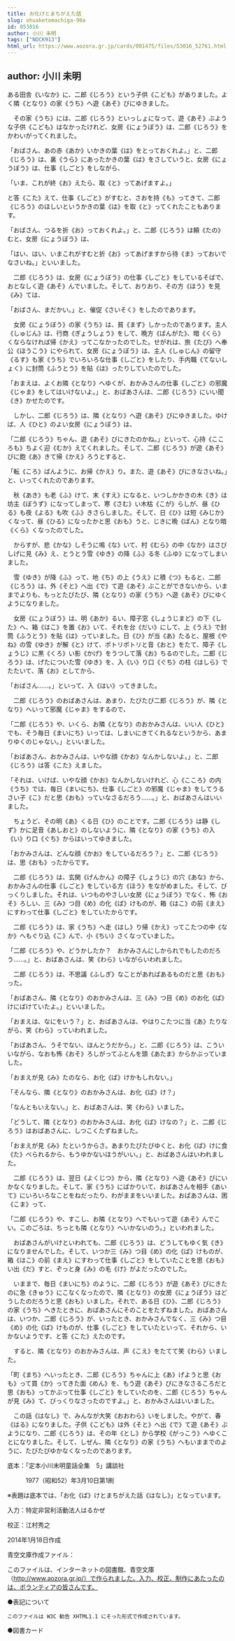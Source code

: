 ```yaml
---
title: お化けとまちがえた話
slug: ohuaketomachiga-90a
id: 053016
author: 小川 未明
tags: ["NDCK913"]
html_url: https://www.aozora.gr.jp/cards/001475/files/53016_52761.html
---
```


## author: 小川 未明

ある田舎《いなか》に、二郎《じろう》という子供《こども》がありました。よく隣《となり》の家《うち》へ遊《あそ》びにゆきました。

　その家《うち》には、二郎《じろう》といっしょになって、遊《あそ》ぶような子供《こども》はなかったけれど、女房《にょうぼう》は、二郎《じろう》をかわいがってくれました。

「おばさん、あの赤《あか》いかきの葉《は》をとっておくれよ。」と、二郎《じろう》は、裏《うら》にあったかきの葉《は》をさしていうと、女房《にょうぼう》は、仕事《しごと》をしながら、

「いま、これが終《お》えたら、取《と》ってあげますよ。」

と答《こた》えて、仕事《しごと》がすむと、さおを持《も》ってきて、二郎《じろう》のほしいというかきの葉《は》を取《と》ってくれたこともあります。

「おばさん、つるを折《お》っておくれよ。」と、二郎《じろう》は頼《たの》むと、女房《にょうぼう》は、

「はい、はい、いまこれがすむと折《お》ってあげますから待《ま》っておいでなさいね。」といいました。

　二郎《じろう》は、女房《にょうぼう》の仕事《しごと》をしているそばで、おとなしく遊《あそ》んでいました。そして、おりおり、その方《ほう》を見《み》ては、

「おばさん、まだかい。」と、催促《さいそく》をしたのであります。

　女房《にょうぼう》の家《うち》は、貧《まず》しかったのであります。主人《しゅじん》は、行商《ぎょうしょう》をして、晩方《ばんがた》、暗《くら》くならなければ帰《かえ》ってこなかったのでした。せがれは、旅《たび》へ奉公《ほうこう》にやられて、女房《にょうぼう》は、主人《しゅじん》の留守《るす》も家《うち》でいろいろな仕事《しごと》をしたり、手内職《てないしょく》に封筒《ふうとう》を貼《は》ったりしていたのでした。

「おまえは、よくお隣《となり》へゆくが、おかみさんの仕事《しごと》の邪魔《じゃま》をしてはいけないよ。」と、おばあさんは、二郎《じろう》にいい聞《き》かせたのです。

　しかし、二郎《じろう》は、隣《となり》へ遊《あそ》びにゆきました。ゆけば、人《ひと》のよい女房《にょうぼう》は、

「二郎《じろう》ちゃん、遊《あそ》びにきたのかね。」といって、心持《こころも》ちよく迎《むか》えてくれました。そして、二郎《じろう》が遊《あそ》びに飽《あ》きて帰《かえ》ろうとすると、

「転《ころ》ばんように、お帰《かえ》り。また、遊《あそ》びにきなさいね。」と、いってくれたのであります。

　秋《あき》も老《ふ》けて、末《すえ》になると、いつしかかきの木《き》は坊主《ぼうず》になってしまって、寒《さむ》い木枯《こが》らしが、昼《ひる》も夜《よる》も吹《ふ》きさらしました。そして、日《ひ》は短《みじか》くなって、昼《ひる》になったかと思《おも》うと、じきに晩《ばん》となり暗《くら》くなったのでした。

　からすが、悲《かな》しそうに鳴《な》いて、村《むら》の中《なか》はさびしげに見《み》え、とうとう雪《ゆき》の降《ふ》る冬《ふゆ》になってしまいました。

　雪《ゆき》が降《ふ》って、地《ち》の上《うえ》に積《つ》もると、二郎《じろう》は、外《そと》へ出《で》て遊《あそ》ぶことができないから、いままでよりも、もっとたびたび、隣《となり》の家《うち》へ遊《あそ》びにゆくようになりました。

　女房《にょうぼう》は、明《あか》るい、障子窓《しょうじまど》の下《した》へ、箱《はこ》を置《お》いて、それを台《だい》にして、上《うえ》で封筒《ふうとう》を貼《は》っていました。日《ひ》が当《あ》たると、屋根《やね》の雪《ゆき》が解《と》けて、ポトリポトリと音《おと》をたて、障子《しょうじ》に黒《くろ》い影《かげ》をうつして落《お》ちるのでした。二郎《じろう》は、げたについた雪《ゆき》を、入《い》り口《ぐち》の柱《はしら》でたたいて、落《お》としてから、

「おばさん……。」といって、入《はい》ってきました。

　二郎《じろう》のおばあさんは、あまり、たびたび二郎《じろう》が、隣《となり》へいって邪魔《じゃま》をするので、

「二郎《じろう》や、いくら、お隣《となり》のおかみさんは、いい人《ひと》でも、そう毎日《まいにち》いっては、しまいにきてくれるなというから、あまりゆくのじゃない。」といいました。

「おばあさん、おかみさんは、いやな顔《かお》なんかしないよ。」と、二郎《じろう》は答《こた》えました。

「それは、いけば、いやな顔《かお》なんかしないけれど、心《こころ》の内《うち》では、毎日《まいにち》、仕事《しごと》の邪魔《じゃま》をしてうるさい子《こ》だと思《おも》っていなさるだろう……。」と、おばあさんはいいました。

　ちょうど、その明《あ》くる日《ひ》のことです。二郎《じろう》は静《しず》かに足音《あしおと》のしないように、隣《となり》の家《うち》の入《い》り口《ぐち》からはいってゆきました。

「おかみさんは、どんな顔《かお》をしているだろう？」と、二郎《じろう》は、思《おも》ったからです。

　二郎《じろう》は、玄関《げんかん》の障子《しょうじ》の穴《あな》から、おかみさんの仕事《しごと》をしている方《ほう》をながめました。そして、びっくりしました。それは、いつものやさしい女房《にょうぼう》でなく、怖《おそ》ろしい、三《み》つ目《め》の化《ば》けものが、箱《はこ》の前《まえ》にすわって仕事《しごと》をしていたからです。

　二郎《じろう》は、家《うち》へ走《はし》り帰《かえ》ってこたつの中《なか》へもぐり込《こ》んで、小《ちい》さくなっていました。

「二郎《じろう》や、どうかしたか？　おかみさんにしかられでもしたのだろう……。」と、おばあさんは、笑《わら》いながらいわれました。

　二郎《じろう》は、不思議《ふしぎ》なことがあればあるものだと思《おも》った。

「おばあさん、隣《となり》のおかみさんは、三《み》つ目《め》のお化《ば》けにばけていたよ。」といいました。

「おまえは、なにをいう？」と、おばあさんは、やはりこたつに当《あ》たりながら、笑《わら》っていわれました。

「おばあさん、うそでない、ほんとうだから。」と、二郎《じろう》は、こういいながら、なおも怖《おそ》ろしがってふとんを頭《あたま》からかぶっていました。

「おまえが見《み》たのなら、お化《ば》けかもしれない。」

「そんなら、隣《となり》のおかみさんは、お化《ば》け？」

「なんともいえない。」と、おばあさんは、笑《わら》いました。

「どうして、隣《となり》のおかみさんは、お化《ば》けなの？」と、二郎《じろう》はおばあさんに、しつこくたずねました。

「おまえが見《み》たというからさ。あまりたびたびゆくと、お化《ば》けに食《た》べられるから、もうゆかないほうがいい。」と、おばあさんはいわれました。

　二郎《じろう》は、翌日《よくじつ》から、隣《となり》へ遊《あそ》びにいかなくなりました。そして、家《うち》にばかりいて、おばあさんを相手《あいて》にいろいろなことをねだったり、わがままをいいました。おばあさんは、困《こま》って、

「二郎《じろう》や、すこし、お隣《となり》へでもいって遊《あそ》んでこい。このごろは、ちっとも隣《となり》へいかないのう。」といわれました。

　おばあさんがいけといわれても、二郎《じろう》は、どうしてもゆく気《き》になりませんでした。そして、いつか三《み》つ目《め》の化《ば》けものが、箱《はこ》の前《まえ》にすわって仕事《しごと》をしていたことを思《おも》い出《だ》すと、ぞっと身《み》の毛《け》がよだったのでした。

　いままで、毎日《まいにち》のように、二郎《じろう》が遊《あそ》びにきたのに急《きゅう》にこなくなったので、隣《となり》の女房《にょうぼう》はどうしたのだろうと思《おも》いました。それで、ある日《ひ》、二郎《じろう》の家《うち》へきたときに、おばあさんにそのことをたずねました。おばあさんは、いつか、二郎《じろう》が、いったとき、おかみさんでなく、三《み》つ目《め》の化《ば》けものが、仕事《しごと》をしていたといって、それから、いかないようです、と答《こた》えたのです。

　すると、隣《となり》のおかみさんは、声《こえ》をたてて笑《わら》いました。

「町《まち》へいったとき、二郎《じろう》ちゃんに上《あ》げようと思《おも》って買《か》ってきた面《めん》を、もう遊《あそ》びにきなさるころだと思《おも》ってかぶって仕事《しごと》をしていたのを、二郎《じろう》ちゃんが見《み》て、びっくりなさったのですよ。」と、おかみさんはいいました。

　この話《はなし》で、みんなが大笑《おおわら》いをしました。やがて、春《はる》になりました。子供《こども》は外《そと》へ出《で》て遊《あそ》ぶようになり、二郎《じろう》は、その年《とし》から学校《がっこう》へゆくことになりました。そして、しぜん、隣《となり》の家《うち》へもいままでのように、たびたびゆかなくなったのであります。













底本：「定本小川未明童話全集　5」講談社

　　　1977（昭和52）年3月10日第1刷

※表題は底本では、「お化《ば》けとまちがえた話《はなし》」となっています。

入力：特定非営利活動法人はるかぜ

校正：江村秀之

2014年1月18日作成

青空文庫作成ファイル：

このファイルは、インターネットの図書館、青空文庫（http://www.aozora.gr.jp/）で作られました。入力、校正、制作にあたったのは、ボランティアの皆さんです。











●表記について


	このファイルは W3C 勧告 XHTML1.1 にそった形式で作成されています。







●図書カード